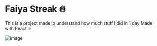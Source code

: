 # Faiya Streak 🔥

This is a project made to understand how much stuff I did in 1 day
Made with React ⚛️

![image](https://github.com/ocarinamachine/faiyastreak/assets/67469148/7e477161-3da6-4e0d-ab63-9aa349c1dc30)
